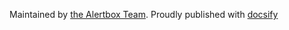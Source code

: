 Maintained by [the Alertbox Team](https://github.com/alertbox/docsify-footer/). Proudly published with [docsify](https://docsify.js.io)